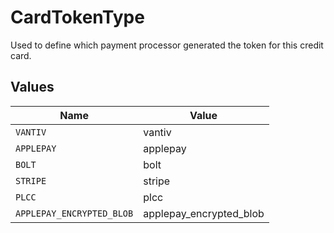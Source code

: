 # CardTokenType

Used to define which payment processor generated the token for this credit card.



## Values

| Name                      | Value                     |
| ------------------------- | ------------------------- |
| `VANTIV`                  | vantiv                    |
| `APPLEPAY`                | applepay                  |
| `BOLT`                    | bolt                      |
| `STRIPE`                  | stripe                    |
| `PLCC`                    | plcc                      |
| `APPLEPAY_ENCRYPTED_BLOB` | applepay_encrypted_blob   |
